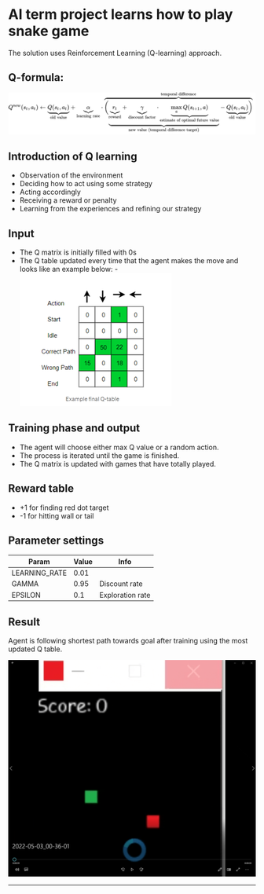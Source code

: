AI term project learns how to play snake game
================================

The solution uses Reinforcement Learning (Q-learning) approach.


Q-formula:
------ 
![formula](Qequation.png)

Introduction of Q learning
------ 
* Observation of the environment
* Deciding how to act using some strategy
* Acting accordingly
* Receiving a reward or penalty
* Learning from the experiences and refining our strategy

Input
---------
- The Q matrix is initially filled with 0s
- The Q table updated every time that the agent makes the move and looks like an example below:
-![Example](Qtable.png)


Training phase and output
---------
- The agent will choose either max Q value or a random action.
- The process is iterated until the game is finished.
- The Q matrix is updated with games that have totally played.


Reward table
------------

- +1 for finding red dot target
- -1 for hitting wall or tail

Parameter settings
----------------

Param | Value | Info
--- | --- | ---
LEARNING_RATE | 0.01 |
GAMMA | 0.95 | Discount rate
EPSILON | 0.1 | Exploration rate


Result
-------------
Agent is following shortest path towards goal after training using the most updated Q table.

![Visualisation](snake.gif)

------



